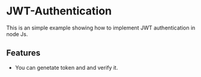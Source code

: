 # JWT-Authentication
This is an simple example showing how to implement JWT authentication in node Js.

## Features
 - You can genetate token and and verify it.
